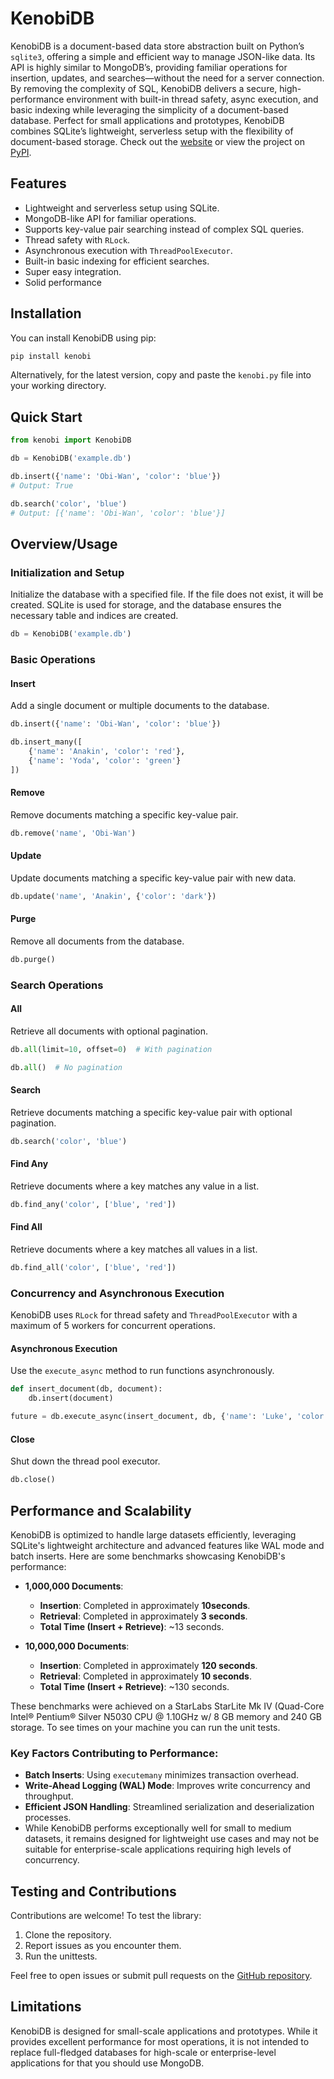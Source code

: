 
# KenobiDB

KenobiDB is a document-based data store abstraction built on Python’s `sqlite3`, offering a simple and efficient way to manage JSON-like data. Its API is highly similar to MongoDB’s, providing familiar operations for insertion, updates, and searches—without the need for a server connection. By removing the complexity of SQL, KenobiDB delivers a secure, high-performance environment with built-in thread safety, async execution, and basic indexing while leveraging the simplicity of a document-based database. Perfect for small applications and prototypes, KenobiDB combines SQLite’s lightweight, serverless setup with the flexibility of document-based storage. Check out the [website](http://patx.github.io/kenobi/) or view the project on [PyPI](https://pypi.org/project/kenobi/).

## Features

- Lightweight and serverless setup using SQLite.
- MongoDB-like API for familiar operations.
- Supports key-value pair searching instead of complex SQL queries.
- Thread safety with `RLock`.
- Asynchronous execution with `ThreadPoolExecutor`.
- Built-in basic indexing for efficient searches.
- Super easy integration.
- Solid performance

## Installation

You can install KenobiDB using pip:

```bash
pip install kenobi
```

Alternatively, for the latest version, copy and paste the `kenobi.py` file into your working directory.

## Quick Start

```python
from kenobi import KenobiDB

db = KenobiDB('example.db')

db.insert({'name': 'Obi-Wan', 'color': 'blue'})
# Output: True

db.search('color', 'blue')
# Output: [{'name': 'Obi-Wan', 'color': 'blue'}]
```

## Overview/Usage

### Initialization and Setup

Initialize the database with a specified file. If the file does not exist, it will be created. SQLite is used for storage, and the database ensures the necessary table and indices are created.

```python
db = KenobiDB('example.db')
```

### Basic Operations

#### Insert

Add a single document or multiple documents to the database.

```python
db.insert({'name': 'Obi-Wan', 'color': 'blue'})

db.insert_many([
    {'name': 'Anakin', 'color': 'red'},
    {'name': 'Yoda', 'color': 'green'}
])
```

#### Remove

Remove documents matching a specific key-value pair.

```python
db.remove('name', 'Obi-Wan')
```

#### Update

Update documents matching a specific key-value pair with new data.

```python
db.update('name', 'Anakin', {'color': 'dark'})
```

#### Purge

Remove all documents from the database.

```python
db.purge()
```

### Search Operations

#### All

Retrieve all documents with optional pagination.

```python
db.all(limit=10, offset=0)  # With pagination

db.all()  # No pagination
```

#### Search

Retrieve documents matching a specific key-value pair with optional pagination.

```python
db.search('color', 'blue')
```

#### Find Any

Retrieve documents where a key matches any value in a list.

```python
db.find_any('color', ['blue', 'red'])
```

#### Find All

Retrieve documents where a key matches all values in a list.

```python
db.find_all('color', ['blue', 'red'])
```

### Concurrency and Asynchronous Execution

KenobiDB uses `RLock` for thread safety and `ThreadPoolExecutor` with a maximum of 5 workers for concurrent operations.

#### Asynchronous Execution

Use the `execute_async` method to run functions asynchronously.

```python
def insert_document(db, document):
    db.insert(document)

future = db.execute_async(insert_document, db, {'name': 'Luke', 'color': 'green'})
```

#### Close

Shut down the thread pool executor.

```python
db.close()
```

## Performance and Scalability

KenobiDB is optimized to handle large datasets efficiently, leveraging SQLite's lightweight architecture and advanced features like WAL mode and batch inserts. Here are some benchmarks showcasing KenobiDB's performance:

- **1,000,000 Documents**:

  - **Insertion**: Completed in approximately **10seconds**.
  - **Retrieval**: Completed in approximately **3 seconds**.
  - **Total Time (Insert + Retrieve)**: \~13 seconds.

- **10,000,000 Documents**:

  - **Insertion**: Completed in approximately **120 seconds**.
  - **Retrieval**: Completed in approximately **10 seconds**.
  - **Total Time (Insert + Retrieve)**: \~130 seconds.

These benchmarks were achieved on a StarLabs StarLite Mk IV (Quad-Core Intel® Pentium® Silver N5030 CPU @ 1.10GHz w/ 8 GB memory and 240 GB storage. To see times on your machine you can run the unit tests.

### Key Factors Contributing to Performance:

- **Batch Inserts**: Using `executemany` minimizes transaction overhead.
- **Write-Ahead Logging (WAL) Mode**: Improves write concurrency and throughput.
- **Efficient JSON Handling**: Streamlined serialization and deserialization processes.
- While KenobiDB performs exceptionally well for small to medium datasets, it remains designed for lightweight use cases and may not be suitable for enterprise-scale applications requiring high levels of concurrency.

## Testing and Contributions

Contributions are welcome! To test the library:

1. Clone the repository.
2. Report issues as you encounter them.
3. Run the unittests.

Feel free to open issues or submit pull requests on the [GitHub repository](https://github.com/patx/kenobi).

## Limitations

KenobiDB is designed for small-scale applications and prototypes. While it provides excellent performance for most operations, it is not intended to replace full-fledged databases for high-scale or enterprise-level applications for that you should use MongoDB.
